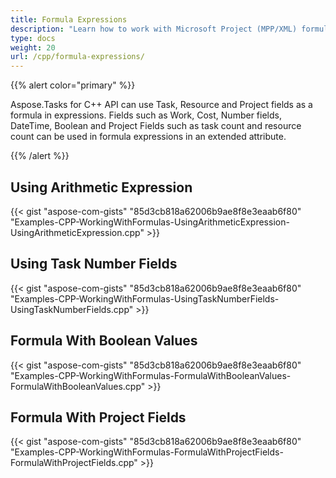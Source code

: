 ```yaml
---
title: Formula Expressions
description: "Learn how to work with Microsoft Project (MPP/XML) formula expressions using Aspose.Tasks for C++."
type: docs
weight: 20
url: /cpp/formula-expressions/
---
```


{{% alert color="primary" %}} 

Aspose.Tasks for C++ API can use Task, Resource and Project fields as a formula in expressions. Fields such as Work, Cost, Number fields, DateTime, Boolean and Project Fields such as task count and resource count can be used in formula expressions in an extended attribute.

{{% /alert %}}

## **Using Arithmetic Expression**

{{< gist "aspose-com-gists" "85d3cb818a62006b9ae8f8e3eaab6f80" "Examples-CPP-WorkingWithFormulas-UsingArithmeticExpression-UsingArithmeticExpression.cpp" >}}

## **Using Task Number Fields**

{{< gist "aspose-com-gists" "85d3cb818a62006b9ae8f8e3eaab6f80" "Examples-CPP-WorkingWithFormulas-UsingTaskNumberFields-UsingTaskNumberFields.cpp" >}}

## **Formula With Boolean Values**

{{< gist "aspose-com-gists" "85d3cb818a62006b9ae8f8e3eaab6f80" "Examples-CPP-WorkingWithFormulas-FormulaWithBooleanValues-FormulaWithBooleanValues.cpp" >}}

## **Formula With Project Fields**

{{< gist "aspose-com-gists" "85d3cb818a62006b9ae8f8e3eaab6f80" "Examples-CPP-WorkingWithFormulas-FormulaWithProjectFields-FormulaWithProjectFields.cpp" >}}
